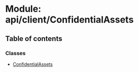 # Module: api/client/ConfidentialAssets

## Table of contents

### Classes

- [ConfidentialAssets](../wiki/api.client.ConfidentialAssets.ConfidentialAssets)

